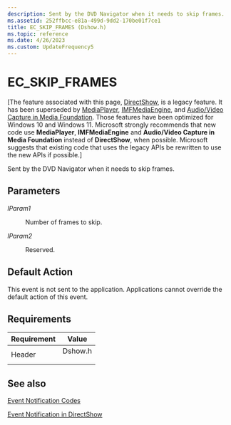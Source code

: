 ```yaml
---
description: Sent by the DVD Navigator when it needs to skip frames.
ms.assetid: 252ffbcc-e81a-499d-9dd2-170be01f7ce1
title: EC_SKIP_FRAMES (Dshow.h)
ms.topic: reference
ms.date: 4/26/2023
ms.custom: UpdateFrequency5
---
```


# EC\_SKIP\_FRAMES

\[The feature associated with this page, [DirectShow](/windows/win32/directshow/directshow), is a legacy feature. It has been superseded by [MediaPlayer](/uwp/api/Windows.Media.Playback.MediaPlayer), [IMFMediaEngine](/windows/win32/api/mfmediaengine/nn-mfmediaengine-imfmediaengine), and [Audio/Video Capture in Media Foundation](windows/win32/medfound/audio-video-capture-in-media-foundation). Those features have been optimized for Windows 10 and Windows 11. Microsoft strongly recommends that new code use **MediaPlayer**, **IMFMediaEngine** and **Audio/Video Capture in Media Foundation** instead of **DirectShow**, when possible. Microsoft suggests that existing code that uses the legacy APIs be rewritten to use the new APIs if possible.\]

Sent by the DVD Navigator when it needs to skip frames.

## Parameters

<dl> <dt>

<span id="lParam1"></span><span id="lparam1"></span><span id="LPARAM1"></span>*lParam1*
</dt> <dd>

Number of frames to skip.

</dd> <dt>

<span id="lParam2"></span><span id="lparam2"></span><span id="LPARAM2"></span>*lParam2*
</dt> <dd>

Reserved.

</dd> </dl>

## Default Action

This event is not sent to the application. Applications cannot override the default action of this event.

## Requirements



| Requirement | Value |
|-------------------|------------------------------------------------------------------------------------|
| Header<br/> | <dl> <dt>Dshow.h</dt> </dl> |



## See also

<dl> <dt>

[Event Notification Codes](event-notification-codes.md)
</dt> <dt>

[Event Notification in DirectShow](event-notification-in-directshow.md)
</dt> </dl>

 

 




